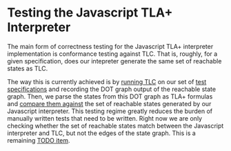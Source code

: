 # Testing the Javascript TLA+ Interpreter

The main form of correctness testing for the Javascript TLA+ interpreter implementation is conformance testing against TLC. That is, roughly, for a given specification, does our intepreter generate the same set of reachable states as TLC. 

The way this is currently achieved is by [running TLC](https://github.com/will62794/tla-web/blob/master/specs/with_state_graphs/gen_state_graphs.sh) on our set of [test specifications](https://github.com/will62794/tla-web/tree/master/specs/with_state_graphs) and recording the DOT graph output of the reachable state graph. Then, we parse the states from this DOT graph as TLA+ formulas and [compare them against](https://github.com/will62794/tla-web/blob/7251ebdc20de35d734fedd2e0e1e091a2f4d03e7/js/test.js#L48-L50) the set of reachable states generated by our Javascript interpreter. This testing regime greatly reduces the burden of manually written tests that need to be written. Right now we are only checking whether the set of reachable states match between the Javascript interpreter and TLC, but not the edges of the state graph. This is a remaining [TODO item](https://github.com/will62794/tla-web/blob/7251ebdc20de35d734fedd2e0e1e091a2f4d03e7/js/test.js#L68).